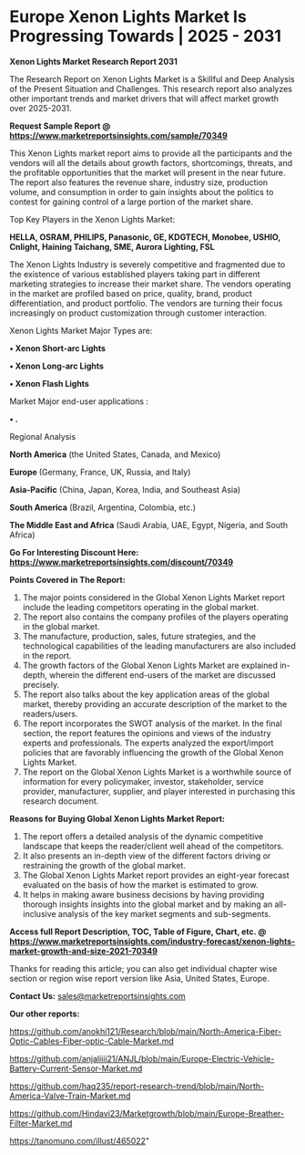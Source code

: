  # Europe Xenon Lights Market Is Progressing Towards | 2025 - 2031

<strong>Xenon Lights Market Research Report 2031</strong>

The Research Report on Xenon Lights Market is a Skillful and Deep Analysis of the Present Situation and Challenges. This research report also analyzes other important trends and market drivers that will affect market growth over 2025-2031.

<strong>Request Sample Report @ <a href=https://www.marketreportsinsights.com/sample/70349>https://www.marketreportsinsights.com/sample/70349</a></strong>

This Xenon Lights market report aims to provide all the participants and the vendors will all the details about growth factors, shortcomings, threats, and the profitable opportunities that the market will present in the near future. The report also features the revenue share, industry size, production volume, and consumption in order to gain insights about the politics to contest for gaining control of a large portion of the market share.

Top Key Players in the Xenon Lights Market:

<strong>HELLA, OSRAM, PHILIPS, Panasonic, GE, KDGTECH, Monobee, USHIO, Cnlight, Haining Taichang, SME, Aurora Lighting, FSL</strong>

The Xenon Lights Industry is severely competitive and fragmented due to the existence of various established players taking part in different marketing strategies to increase their market share. The vendors operating in the market are profiled based on price, quality, brand, product differentiation, and product portfolio. The vendors are turning their focus increasingly on product customization through customer interaction.

Xenon Lights Market Major Types are:

<strong>• Xenon Short-arc Lights

• Xenon Long-arc Lights

• Xenon Flash Lights</strong>

Market Major end-user applications :

<strong>• .</strong>

Regional Analysis

</u><strong><b>North America</b></strong> (the United States, Canada, and Mexico)

<strong><b>Europe </b></strong>(Germany, France, UK, Russia, and Italy)

<strong><b>Asia-Pacific</b></strong> (China, Japan, Korea, India, and Southeast Asia)

<strong><b>South America</b></strong> (Brazil, Argentina, Colombia, etc.)

<strong><b>The Middle East and Africa</b></strong> (Saudi Arabia, UAE, Egypt, Nigeria, and South Africa)

<strong>Go For Interesting Discount Here: <a href=https://www.marketreportsinsights.com/discount/70349>https://www.marketreportsinsights.com/discount/70349</a></strong>

<strong>Points Covered in The Report:</strong>
<ol>
  <li>The major points considered in the Global Xenon Lights Market report include the leading competitors operating in the global market.</li>
  <li>The report also contains the company profiles of the players operating in the global market.</li>
  <li>The manufacture, production, sales, future strategies, and the technological capabilities of the leading manufacturers are also included in the report.</li>
  <li>The growth factors of the Global Xenon Lights Market are explained in-depth, wherein the different end-users of the market are discussed precisely.</li>
  <li>The report also talks about the key application areas of the global market, thereby providing an accurate description of the market to the readers/users.</li>
  <li>The report incorporates the SWOT analysis of the market. In the final section, the report features the opinions and views of the industry experts and professionals. The experts analyzed the export/import policies that are favorably influencing the growth of the Global Xenon Lights Market.</li>
  <li>The report on the Global Xenon Lights Market is a worthwhile source of information for every policymaker, investor, stakeholder, service provider, manufacturer, supplier, and player interested in purchasing this research document.</li>
</ol>
<strong>Reasons for Buying Global Xenon Lights Market Report:</strong>

<ol>
  <li>The report offers a detailed analysis of the dynamic competitive landscape that keeps the reader/client well ahead of the competitors.</li>
  <li>It also presents an in-depth view of the different factors driving or restraining the growth of the global market.</li>
  <li>The Global Xenon Lights Market report provides an eight-year forecast evaluated on the basis of how the market is estimated to grow.</li>
  <li>It helps in making aware business decisions by having providing thorough insights insights into the global market and by making an all-inclusive analysis of the key market segments and sub-segments.</li>
</ol>
<strong>Access full Report Description, TOC, Table of Figure, Chart, etc. @ <a href=https://www.marketreportsinsights.com/industry-forecast/xenon-lights-market-growth-and-size-2021-70349>https://www.marketreportsinsights.com/industry-forecast/xenon-lights-market-growth-and-size-2021-70349</a></strong>


Thanks for reading this article; you can also get individual chapter wise section or region wise report version like Asia, United States, Europe.

<strong>Contact Us:</strong>
sales@marketreportsinsights.com

<strong>Our other reports:</strong>

<a href=https://github.com/anokhi121/Research/blob/main/North-America-Fiber-Optic-Cables-Fiber-optic-Cable-Market.md>https://github.com/anokhi121/Research/blob/main/North-America-Fiber-Optic-Cables-Fiber-optic-Cable-Market.md</a>

<a href=https://github.com/anjaliiii21/ANJL/blob/main/Europe-Electric-Vehicle-Battery-Current-Sensor-Market.md>https://github.com/anjaliiii21/ANJL/blob/main/Europe-Electric-Vehicle-Battery-Current-Sensor-Market.md</a>

<a href=https://github.com/haq235/report-research-trend/blob/main/North-America-Valve-Train-Market.md>https://github.com/haq235/report-research-trend/blob/main/North-America-Valve-Train-Market.md</a>

<a href=https://github.com/Hindavi23/Marketgrowth/blob/main/Europe-Breather-Filter-Market.md>https://github.com/Hindavi23/Marketgrowth/blob/main/Europe-Breather-Filter-Market.md</a>

<a href=https://tanomuno.com/illust/465022>https://tanomuno.com/illust/465022</a>"
